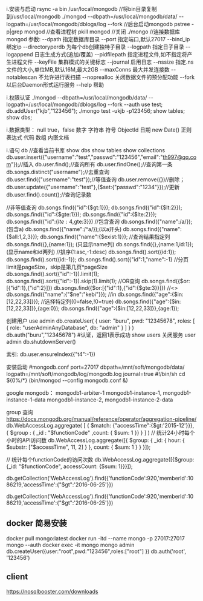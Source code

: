i.安装与启动
rsync -a bin /usr/local/mongodb	 //将bin目录复制到/usr/local/mongodb
./mongod --dbpath=/usr/local/mongodb/data/ --logpath=/usr/local/mongodb/dblogs/log --fork //后台启动mongodb
pstree -p|grep mongod //查看进程树
pkill mongod //关闭
./mongo //连接数据库
mongod 参数:
--dpath 指定数据库目录
--port 指定端口,默认27017
--bind_ip 绑定ip
--directoryperdb 为每个db创建独特子目录
--logpath 指定日子目录
--logappend 日志生成方式(追加/覆盖)
--pidfilepath 指定进程文件,如不指定将产生进程文件
--keyFile 集群模式的关键标志
--journal 启用日志
--nssize 指定.ns文件的大小,单位MB,默认16M,最大2GB
--maxConns 最大并发连接数
--notablescan 不允许进行表扫描
--noprealloc 关闭数据文件的预分配功能
--fork 以后台Daemon形式运行服务
--help 帮助

i.权限认证
./mongod --dbpath=/usr/local/mongodb/data/ --logpath=/usr/local/mongodb/dblogs/log --fork --auth
use test;
db.addUser("kjb","123456");
./mongo test -ukjb -p123456;
show tables;
show dbs;


i.数据类型：
	null
	true，false
	数字
	字符串
	符号
	ObjectId
	日期 new Date()
	正则表达式
	代码
	数组
	内嵌文档

i.语句
db //查看当前书库
show dbs
show tables
show collections
db.user.insert({"username":"test","passwd":"123456","email":"th997@qq.com"});//插入
db.user.find();//查询所有
db.user.findOne();//查询第一条
db.songs.distinct("username");//去重查询
db.user.find({"username":"test"});//等值查询
db.user.remove({})//删除；
db.user.update({"username":"test"},{$set:{"passwd":"1234"}});//更新
db.user.find().count();//查询记录数

//非等值查询
db.songs.find({"id":{$gt:1}});
db.songs.find({"id":{$lt:2}});
db.songs.find({"id":{$gte:1}});
db.songs.find({"id":{$lte:2}});
db.songs.find({"id":{$lte:4,$gte:3}})
//包含查询
db.songs.find({"name":/a/});(包含a)
db.songs.find({"name":/^a/});(以a开头)
db.songs.find({"name":{$all:1,2,3}});
db.songs.find({"name":{$exist:1}});
//查询结果指定列
db.songs.find({},{name:1}); (只显示name列)
db.songs.find({},{name:1,id:1}); (显示name和id两列)
//排序(1:asc,-1:desc)
db.songs.find().sort({id:1});
db.songs.find().sort({id:-1});
db.songs.find().sort({"id":1,"name":-1}
//分页 limit是pageSize，skip是第几页*pageSize
db.songs.find().sort({"id":-1}).limit(1);
db.songs.find().sort({"id":-1}).skip(1).limit(1);
//OR查询
db.songs.find({$or:[{"id":1},{"id":2}]})
db.songs.find({$or:[{"id":1},{"id":{$gte:3}}]})
//<>
db.songs.find({"name":{"$ne":"kebi"}});
//in
db.songs.find({"age":{$in:[12,22,33]}});
//选择特定列(0=false,!0=true)
db.songs.find({"age":{$in:[12,22,33]}},{age:0});
db.songs.find({"age":{$in:[12,22,33]}},{age:1});


创建用户
use admin
db.createUser(
  {
    user: "buru",
    pwd: "12345678",
    roles: [ { role: "userAdminAnyDatabase", db: "admin" } ]
  }
)
db.auth("buru","12345678") #认证，返回1表示成功
show users
关闭服务
user admin
db.shutdownServer()

索引:
db.user.ensureIndex({"t4":-1})

安装启动
#mongodb.conf
port=27017
dbpath=/mnt/soft/mongodb/data/
logpath=/mnt/soft/mongodb/log/mongodb.log
journal=true
#!/bin/sh
cd ${0%/*}
(bin/mongod --config mongodb.conf &)

google mongodb：
mongodb1-arbiter-1
mongodb1-instance-1, mongodb1-instance-1-data
mongodb1-instance-2, mongodb1-instance-2-data

group 查询
https://docs.mongodb.org/manual/reference/operator/aggregation-pipeline/
db.WebAccessLog.aggregate(
   [
     { $match: {"accessTime":{$gt:'2015-12'}}},
     { $group : { _id : "$functionCode" ,count: { $sum: 1 }} }
   ]
)
// 统计24小时每个小时的API访问数
db.WebAccessLog.aggregate([{ $group: { _id: { hour: { $substr: ["$accessTime", 11, 2] } }, count: { $sum: 1 } } }]);

// 统计每个functionCode的访问次数
db.WebAccessLog.aggregate([{$group: {_id: "$functionCode", accessCount: {$sum: 1}}}]);

db.getCollection('WebAccessLog').find({'functionCode':920,'memberId':1086219,'accessTime':{"$gt":'2016-06-25'}})

db.getCollection('WebAccessLog').find({'functionCode':920,'memberId':1086219,'accessTime':{"$gt":'2016-06-25'}})


## docker 简易安装
docker pull mongo:latest
docker run -itd --name mongo -p 27017:27017 mongo --auth
docker exec -it mongo mongo admin
db.createUser({user:"root",pwd:"123456",roles:["root"] })
db.auth('root', '123456')

## client 
https://nosqlbooster.com/downloads